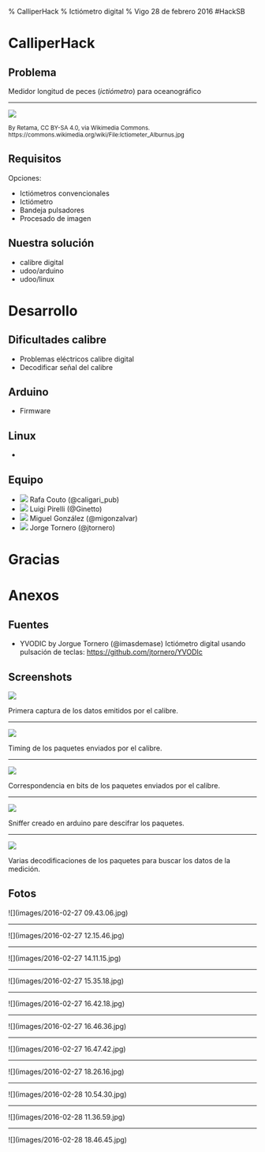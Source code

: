 % CalliperHack
% Ictiómetro digital
% Vigo 28 de febrero 2016 #HackSB

# CalliperHack

## Problema

Medidor longitud de peces (*ictiómetro*) para oceanográfico

----

![](images/external/800px-Ictiometer_Alburnus.jpg)

<small>
By Retama, CC BY-SA 4.0, via Wikimedia Commons.
https://commons.wikimedia.org/wiki/File:Ictiometer_Alburnus.jpg
</small>

## Requisitos

Opciones:

- Ictiómetros convencionales
- Ictiómetro
- Bandeja pulsadores
- Procesado de imagen

## Nuestra solución

- calibre digital
- udoo/arduino
- udoo/linux


# Desarrollo

## Dificultades calibre

- Problemas eléctricos calibre digital
- Decodificar señal del calibre

## Arduino

- Firmware

## Linux

-

## Equipo

- ![](https://avatars1.githubusercontent.com/u/969061?v=3&s=64)
  Rafa Couto (@caligari_pub)
- ![](https://avatars1.githubusercontent.com/u/3344634?v=3&s=64)
  Luigi Pirelli (@Ginetto)
- ![](https://avatars1.githubusercontent.com/u/928566?v=3&s=64)
  Miguel González (@migonzalvar)
- ![](https://avatars0.githubusercontent.com/u/4236093?v=3&s=64)
  Jorge Tornero (@jtornero)

# Gracias

# Anexos

## Fuentes

- YVODIC by Jorgue Tornero (@imasdemase) Ictiómetro digital usando pulsación de teclas: https://github.com/jtornero/YVODIc


## Screenshots

![](screenshots/95_logic_analyzer.png)

Primera captura de los datos emitidos por el calibre.

----

![](screenshots/96_timing.png)

Timing de los paquetes enviados por el calibre.

----

![](screenshots/97_bits.png)

Correspondencia en bits de los paquetes enviados por el calibre.

----

![](screenshots/98_sniffer.png)

Sniffer creado en arduino pare descifrar los paquetes.

----

![](screenshots/99_decoding.png)

Varias decodificaciones de los paquetes para buscar los datos de la medición.

## Fotos

![](images/2016-02-27 09.43.06.jpg)

----

![](images/2016-02-27 12.15.46.jpg)

----

![](images/2016-02-27 14.11.15.jpg)

----

![](images/2016-02-27 15.35.18.jpg)

----

![](images/2016-02-27 16.42.18.jpg)

----

![](images/2016-02-27 16.46.36.jpg)

----

![](images/2016-02-27 16.47.42.jpg)

----

![](images/2016-02-27 18.26.16.jpg)

----

![](images/2016-02-28 10.54.30.jpg)

----

![](images/2016-02-28 11.36.59.jpg)

----

![](images/2016-02-28 18.46.45.jpg)
